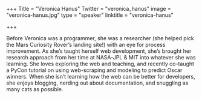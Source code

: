 +++
Title = "Veronica Hanus"
Twitter = "veronica_hanus"
image = "veronica-hanus.jpg"
type = "speaker"
linktitle = "veronica-hanus"

+++

Before Veronica was a programmer, she was a researcher (she helped pick the Mars Curiosity Rover’s landing site!) with an eye for process improvement. As she’s taught herself web development, she’s brought her research approach from her time at NASA-JPL & MIT into whatever she was learning. She loves exploring the web and teaching, and recently co-taught a PyCon tutorial on using web-scraping and modeling to predict Oscar winners. When she isn’t learning how the web can be better for developers, she enjoys blogging, nerding out about documentation, and snuggling as many cats as possible.
